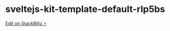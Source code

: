 # sveltejs-kit-template-default-rlp5bs

[Edit on StackBlitz ⚡️](https://stackblitz.com/edit/sveltejs-kit-template-default-rlp5bs)